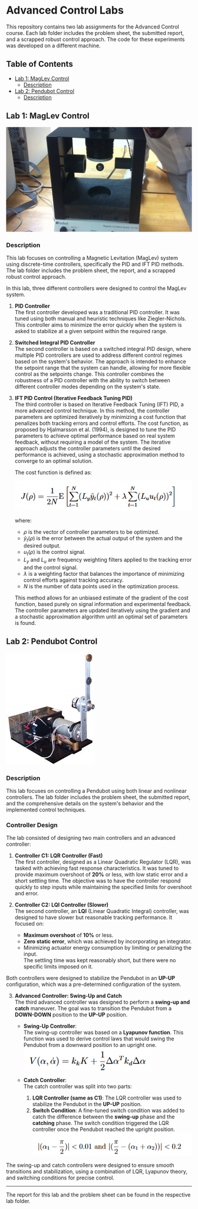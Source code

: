 # Advanced Control Labs

This repository contains two lab assignments for the Advanced Control course. Each lab folder includes the problem sheet, the submitted report, and a scrapped robust control approach. The code for these experiments was developed on a different machine.

## Table of Contents

- [Lab 1: MagLev Control](#lab-1-maglev-control)
  - [Description](#description)
- [Lab 2: Pendubot Control](#lab-2-pendubot-control)
  - [Description](#description)

## Lab 1: MagLev Control
![MagLev](MagLev.jpg)
### Description

This lab focuses on controlling a Magnetic Levitation (MagLev) system using discrete-time controllers, specifically the PID and IFT PID methods. The lab folder includes the problem sheet, the report, and a scrapped robust control approach.

In this lab, three different controllers were designed to control the MagLev system. 

1. **PID Controller**  
   The first controller developed was a traditional PID controller. It was tuned using both manual and heuristic techniques like Ziegler-Nichols. This controller aims to minimize the error quickly when the system is asked to stabilize at a given setpoint within the required range.

2. **Switched Integral PID Controller**  
   The second controller is based on a switched integral PID design, where multiple PID controllers are used to address different control regimes based on the system's behavior. The approach is intended to enhance the setpoint range that the system can handle, allowing for more flexible control as the setpoints change. This controller combines the robustness of a PID controller with the ability to switch between different controller modes depending on the system's state.

3. **IFT PID Control (Iterative Feedback Tuning PID)**  
   The third controller is based on Iterative Feedback Tuning (IFT) PID, a more advanced control technique. In this method, the controller parameters are optimized iteratively by minimizing a cost function that penalizes both tracking errors and control efforts. The cost function, as proposed by Hjalmarsson et al. (1994), is designed to tune the PID parameters to achieve optimal performance based on real system feedback, without requiring a model of the system. The iterative approach adjusts the controller parameters until the desired performance is achieved, using a stochastic approximation method to converge to an optimal solution.

   The cost function is defined as:

   ![Cost Function](Lab1/cost_function.png)

   where:
   - $\rho$ is the vector of controller parameters to be optimized.
   - $\tilde{y}_t(\rho)$ is the error between the actual output of the system and the desired output.
   - $u_t(\rho)$ is the control signal.
   - $L_y$ and $L_u$ are frequency weighting filters applied to the tracking error and the control signal.
   - $\lambda$ is a weighting factor that balances the importance of minimizing control efforts against tracking accuracy.
   - $N$ is the number of data points used in the optimization process.

   This method allows for an unbiased estimate of the gradient of the cost function, based purely on signal information and experimental feedback. The controller parameters are updated iteratively using the gradient and a stochastic approximation algorithm until an optimal set of parameters is found.

## Lab 2: Pendubot Control
![Pendubot](Pendubot.JPG)

### Description

This lab focuses on controlling a Pendubot using both linear and nonlinear controllers. The lab folder includes the problem sheet, the submitted report, and the comprehensive details on the system's behavior and the implemented control techniques.

### Controller Design

The lab consisted of designing two main controllers and an advanced controller:

1. **Controller C1: LQR Controller (Fast)**  
   The first controller, designed as a Linear Quadratic Regulator (LQR), was tasked with achieving fast response characteristics. It was tuned to provide maximum overshoot of **20%** or less, with low static error and a short settling time. The objective was to have the controller respond quickly to step inputs while maintaining the specified limits for overshoot and error.

2. **Controller C2: LQI Controller (Slower)**  
   The second controller, an **LQI** (Linear Quadratic Integral) controller, was designed to have slower but reasonable tracking performance. It focused on:
   - **Maximum overshoot** of **10%** or less.
   - **Zero static error**, which was achieved by incorporating an integrator.
   - Minimizing actuator energy consumption by limiting or penalizing the input.  
   The settling time was kept reasonably short, but there were no specific limits imposed on it.

Both controllers were designed to stabilize the Pendubot in an **UP-UP** configuration, which was a pre-determined configuration of the system.

3. **Advanced Controller: Swing-Up and Catch**  
   The third advanced controller was designed to perform a **swing-up and catch** maneuver. The goal was to transition the Pendubot from a **DOWN-DOWN** position to the **UP-UP** position.

   - **Swing-Up Controller**:  
     The swing-up controller was based on a **Lyapunov function**. This function was used to derive control laws that would swing the Pendubot from a downward position to an upright one.  
     ![Lyapunov Law Image](Lab2/Lyapunov.png)  
   
   - **Catch Controller**:  
     The catch controller was split into two parts:  
     1. **LQR Controller (same as C1)**: The LQR controller was used to stabilize the Pendubot in the **UP-UP** position.
     2. **Switch Condition**: A fine-tuned switch condition was added to catch the difference between the **swing-up** phase and the **catching** phase. The switch condition triggered the LQR controller once the Pendubot reached the upright position.  
     ![Catch Condition Image](Lab2/threshold.png)  

The swing-up and catch controllers were designed to ensure smooth transitions and stabilization, using a combination of LQR, Lyapunov theory, and switching conditions for precise control.

---

The report for this lab and the problem sheet can be found in the respective lab folder.
